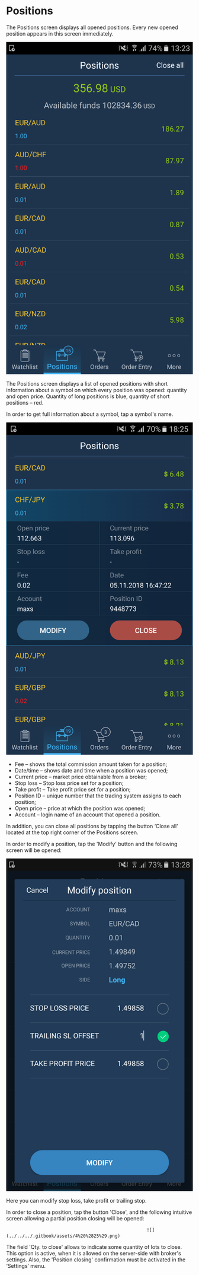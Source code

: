 # Positions

The Positions screen displays all opened positions. Every new opened position appears in this screen immediately.

![](../../../.gitbook/assets/1%20%2812%29.png)


The Positions screen displays a list of opened positions with short information about a symbol on which every position was opened: quantity and open price. Quantity of long positions is blue, quantity of short positions – red.

In order to get full information about a symbol, tap a symbol's name.

![](../../../.gitbook/assets/android-positions.png)

* Fee – shows the total commission amount taken for a position;
* Date/time – shows date and time when a position was opened;
* Current price – market price obtainable from a broker;
* Stop loss – Stop loss price set for a position;
* Take profit – Take profit price set for a position;
* Position ID – unique number that the trading system assigns to each position;
* Open price – price at which the position was opened;
* Account – login name of an account that opened a position.

In addition, you can close all positions by tapping the button ‘Close all’ located at the top right corner of the Positions screen.

In order to modify a position, tap the 'Modify' button and the following screen will be opened:

![](../../../.gitbook/assets/3%20%2828%29.png)


Here you can modify stop loss, take profit or trailing stop.

In order to close a position, tap the button 'Close', and the following intuitive screen allowing a partial position closing will be opened:   

                                                         ![](../../../.gitbook/assets/4%20%2825%29.png) 

The field 'Qty. to close' allows to indicate some quantity of lots to close. This option is active, when it is allowed on the server-side with broker's settings. Also, the 'Position closing' confirmation must be activated in the ‘Settings’ menu.

